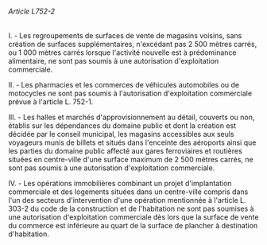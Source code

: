 ###### Article L752-2

I. - Les regroupements de surfaces de vente de magasins voisins, sans création de surfaces supplémentaires, n'excédant pas 2 500 mètres carrés, ou 1 000 mètres carrés lorsque l'activité nouvelle est à prédominance alimentaire, ne sont pas soumis à une autorisation d'exploitation commerciale.

II. - Les pharmacies et les commerces de véhicules automobiles ou de motocycles ne sont pas soumis à l'autorisation d'exploitation commerciale prévue à l'article L. 752-1.

III. - Les halles et marchés d'approvisionnement au détail, couverts ou non, établis sur les dépendances du domaine public et dont la création est décidée par le conseil municipal, les magasins accessibles aux seuls voyageurs munis de billets et situés dans l'enceinte des aéroports ainsi que les parties du domaine public affecté aux gares ferroviaires et routières situées en centre-ville d'une surface maximum de 2 500 mètres carrés, ne sont pas soumis à une autorisation d'exploitation commerciale.

IV. - Les opérations immobilières combinant un projet d'implantation commerciale et des logements situées dans un centre-ville compris dans l'un des secteurs d'intervention d'une opération mentionnée à l'article L. 303-2 du code de la construction et de l'habitation ne sont pas soumises à une autorisation d'exploitation commerciale dès lors que la surface de vente du commerce est inférieure au quart de la surface de plancher à destination d'habitation.

